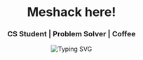 <h1 align="center"> Meshack here! </h1>
<h3 align="center">CS Student | Problem Solver | Coffee </h3>

<p align="center">
  <img src="https://readme-typing-svg.demolab.com?font=Fira+Code&pause=1000&center=true&vCenter=true&width=450&lines=CS+Student+%F0%9F%92%BB;Problem+Solving+Enthusiast+%E2%9C%8E;Loves+Math+and+DSA+%F0%9F%92%AB;Web+Scraping+with+Python+%F0%9F%A7%A0;Fueled+by+Coffee+%E2%98%95;Badminton+Player+%F0%9F%8F%83%E2%80%8D%E2%99%82%EF%B8%8F" alt="Typing SVG" />
</p>

